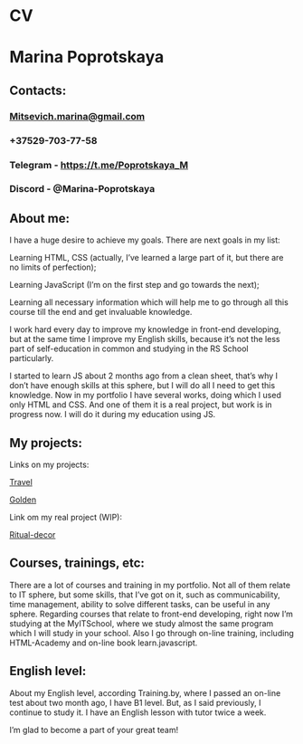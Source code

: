 # CV #


# Marina Poprotskaya #

## Contacts: ##

### Mitsevich.marina@gmail.com
### +37529-703-77-58
### Telegram - https://t.me/Poprotskaya_M
### Discord - @Marina-Poprotskaya

## About me: ##

<p>I have a huge desire to achieve my goals. There are next goals in my list:</p>
<p>Learning HTML, CSS (actually, I’ve learned a large part of it, but there are no limits of perfection);</p>
<p>Learning JavaScript (I’m on the first step and go towards the next);</p>
<p>Learning all necessary information which will help me to go through all this course till the end and get invaluable knowledge.</p>
<p>I work hard every day to improve my knowledge in front-end developing, but at the same time I improve my English skills, because it’s not the less part of self-education in common and studying in the RS School particularly.</p>
<p>I started to learn JS about 2 months ago from a clean sheet, that’s why I don’t have enough skills at this sphere, but I will do all I need to get this knowledge. Now in my portfolio I have several works, doing which I used only HTML and CSS. And one of them it is a real project, but work is in progress now. I will do it during my education using JS.</p>

## My projects: ##

<p>Links on my projects:</p>

[Travel](//https://github.com/Marina-Poprotskaya/Travel.git)

[Golden](https://github.com/Marina-Poprotskaya/Golden.git )
<p>Link om my real project (WIP):</p>

[Ritual-decor](https://github.com/Marina-Poprotskaya/Ritual-decor.git)

## Courses, trainings, etc: ##

<p>There are a lot of courses and training in my portfolio. Not all of them relate to IT sphere, but some skills, that I’ve got on it, such as communicability, time management, ability to solve different tasks, can be useful in any sphere. Regarding courses that relate to front-end developing, right now I’m studying at the MyITSchool, where we study almost the same program which I will study in your school. Also I go through on-line training, including HTML-Academy and on-line book learn.javascript.</p>

## English level: ##

<p>About my English level, according Training.by, where I passed an on-line test about two month ago, I have B1 level. But, as I said previously, I continue to study it. I have an English lesson with tutor twice a week.</p>

<p>I’m glad to become a part of your great team!</p>

